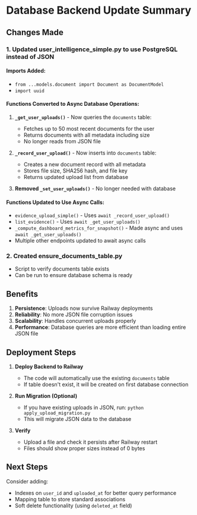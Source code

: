 # Database Backend Update Summary

## Changes Made

### 1. Updated user_intelligence_simple.py to use PostgreSQL instead of JSON

#### Imports Added:
- `from ...models.document import Document as DocumentModel`
- `import uuid`

#### Functions Converted to Async Database Operations:

1. **`_get_user_uploads()`** - Now queries the `documents` table:
   - Fetches up to 50 most recent documents for the user
   - Returns documents with all metadata including size
   - No longer reads from JSON file

2. **`_record_user_upload()`** - Now inserts into `documents` table:
   - Creates a new document record with all metadata
   - Stores file size, SHA256 hash, and file key
   - Returns updated upload list from database

3. **Removed `_set_user_uploads()`** - No longer needed with database

#### Functions Updated to Use Async Calls:
- `evidence_upload_simple()` - Uses `await _record_user_upload()`
- `list_evidence()` - Uses `await _get_user_uploads()`
- `_compute_dashboard_metrics_for_snapshot()` - Made async and uses `await _get_user_uploads()`
- Multiple other endpoints updated to await async calls

### 2. Created ensure_documents_table.py
- Script to verify documents table exists
- Can be run to ensure database schema is ready

## Benefits

1. **Persistence**: Uploads now survive Railway deployments
2. **Reliability**: No more JSON file corruption issues
3. **Scalability**: Handles concurrent uploads properly
4. **Performance**: Database queries are more efficient than loading entire JSON file

## Deployment Steps

1. **Deploy Backend to Railway**
   - The code will automatically use the existing `documents` table
   - If table doesn't exist, it will be created on first database connection

2. **Run Migration (Optional)**
   - If you have existing uploads in JSON, run: `python apply_upload_migration.py`
   - This will migrate JSON data to the database

3. **Verify**
   - Upload a file and check it persists after Railway restart
   - Files should show proper sizes instead of 0 bytes

## Next Steps

Consider adding:
- Indexes on `user_id` and `uploaded_at` for better query performance
- Mapping table to store standard associations
- Soft delete functionality (using `deleted_at` field)